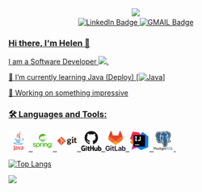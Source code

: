 <div id="header" align="center">
  <img src="https://media.giphy.com/media/k0ijJhqrUP4T2EvmJ1/giphy.gif" width="150"/>
</div>
<div id="badges" align="center">
  <a href="https://www.linkedin.com/in/elena-a-andreichenko/">
    <img src="https://img.shields.io/badge/LinkedIn-blue?style=for-the-badge&logo=linkedin&logoColor=white" alt="LinkedIn Badge"/>
  </a>
  <a href="https://mail.google.com/mail/elenab13136@gmail.com">
    <img src="https://img.shields.io/badge/GMAIL-red?style=for-the-badge&logo=google&logoColor=white" alt="GMAIL Badge"/>
</div>
  
  
  
### Hi there, I'm Helen 👋
  
I am a Software Developer <img src="https://media.giphy.com/media/WUlplcMpOCEmTGBtBW/giphy.gif" width="30">.

  
🌱 I’m currently learning Java (Deploy) [![Java](https://img.shields.io/badge/java-%23ED8B00.svg?style=for-the-badge&logo=java&logoColor=white)]

🔭 Working on something impressive

  
  
### 🛠️ Languages and Tools:
  <div>
  <img src="https://github.com/devicons/devicon/blob/master/icons/java/java-original-wordmark.svg" title="Java" alt="Java" width="40" height="40"/>&nbsp;
    <img src="https://github.com/devicons/devicon/blob/master/icons/spring/spring-original-wordmark.svg" title="Spring" alt="Spring" width="40" height="40"/>&nbsp;
    <img src="https://github.com/devicons/devicon/blob/master/icons/git/git-original-wordmark.svg" title="Git" alt="Git" width="40" height="40"/>&nbsp;
    <img src="https://github.com/devicons/devicon/blob/master/icons/github/github-original-wordmark.svg" title="GitHub" alt="GitHub" width="40" height="40"/>&nbsp;
    <img src="https://github.com/devicons/devicon/blob/master/icons/gitlab/gitlab-original-wordmark.svg" title="GitLab" alt="GitLab" width="40" height="40"/>&nbsp;
    <img src="https://github.com/devicons/devicon/blob/master/icons/intellij/intellij-original.svg" title="IntelliJ" alt="IntelliJ" width="40" height="40"/>&nbsp;
    <img src="https://github.com/devicons/devicon/blob/master/icons/postgresql/postgresql-original-wordmark.svg" title="PostgreSQL" alt="PostgreSQL" width="40" height="40"/>&nbsp;
  </div>
  

[![Top Langs](https://github-readme-stats.vercel.app/api/top-langs/?username=helenaandrews&layout=compact)](https://github.com/helenaandrews/github-readme-stats)

![](https://github-profile-summary-cards.vercel.app/api/cards/repos-per-language?username=helenaandrews&theme=solarized_dark)
